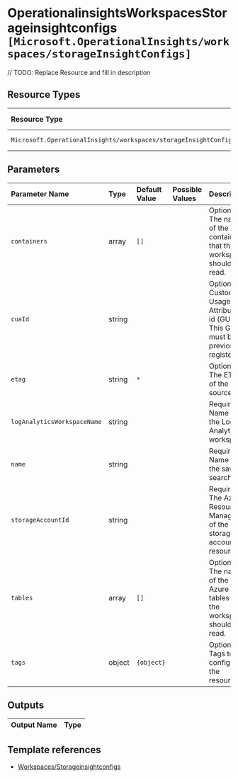 # OperationalinsightsWorkspacesStorageinsightconfigs `[Microsoft.OperationalInsights/workspaces/storageInsightConfigs]`

// TODO: Replace Resource and fill in description

## Resource Types

| Resource Type | Api Version |
| :-- | :-- |
| `Microsoft.OperationalInsights/workspaces/storageInsightConfigs` | 2020-08-01 |

## Parameters

| Parameter Name | Type | Default Value | Possible Values | Description |
| :-- | :-- | :-- | :-- | :-- |
| `containers` | array | `[]` |  | Optional. The names of the blob containers that the workspace should read. |
| `cuaId` | string |  |  | Optional. Customer Usage Attribution id (GUID). This GUID must be previously registered |
| `etag` | string | `*` |  | Optional. The ETag of the data source. |
| `logAnalyticsWorkspaceName` | string |  |  | Required. Name of the Log Analytics workspace. |
| `name` | string |  |  | Required. Name of the saved search. |
| `storageAccountId` | string |  |  | Required. The Azure Resource Manager ID of the storage account resource. |
| `tables` | array | `[]` |  | Optional. The names of the Azure tables that the workspace should read. |
| `tags` | object | `{object}` |  | Optional. Tags to configure in the resource. |

## Outputs

| Output Name | Type |
| :-- | :-- |

## Template references

- [Workspaces/Storageinsightconfigs](https://docs.microsoft.com/en-us/azure/templates/Microsoft.OperationalInsights/2020-08-01/workspaces/storageInsightConfigs)
